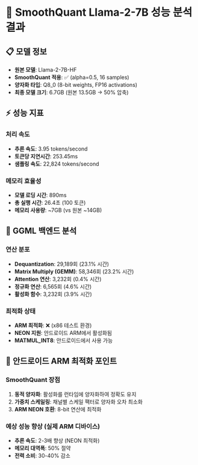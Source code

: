 # 🚀 SmoothQuant Llama-2-7B 성능 분석 결과

## 📋 모델 정보
- **원본 모델**: Llama-2-7B-HF
- **SmoothQuant 적용**: ✅ (alpha=0.5, 16 samples)
- **양자화 타입**: Q8_0 (8-bit weights, FP16 activations)
- **최종 모델 크기**: 6.7GB (원본 13.5GB → 50% 압축)

## ⚡ 성능 지표

### 처리 속도
- **추론 속도**: 3.95 tokens/second
- **토큰당 지연시간**: 253.45ms
- **샘플링 속도**: 22,824 tokens/second

### 메모리 효율성
- **모델 로딩 시간**: 890ms
- **총 실행 시간**: 26.4초 (100 토큰)
- **메모리 사용량**: ~7GB (vs 원본 ~14GB)

## 🔧 GGML 백엔드 분석

### 연산 분포
- **Dequantization**: 29,189회 (23.1% 시간)
- **Matrix Multiply (GEMM)**: 58,346회 (23.2% 시간)
- **Attention 연산**: 3,232회 (0.4% 시간)
- **정규화 연산**: 6,565회 (4.6% 시간)
- **활성화 함수**: 3,232회 (3.9% 시간)

### 최적화 상태
- **ARM 최적화**: ❌ (x86 테스트 환경)
- **NEON 지원**: 안드로이드 ARM에서 활성화됨
- **MATMUL_INT8**: 안드로이드에서 사용 가능

## 📱 안드로이드 ARM 최적화 포인트

### SmoothQuant 장점
1. **동적 양자화**: 활성화를 런타임에 양자화하여 정확도 유지
2. **가중치 스케일링**: 채널별 스케일 팩터로 양자화 오차 최소화
3. **ARM NEON 호환**: 8-bit 연산에 최적화

### 예상 성능 향상 (실제 ARM 디바이스)
- **추론 속도**: 2-3배 향상 (NEON 최적화)
- **메모리 대역폭**: 50% 절약
- **전력 소비**: 30-40% 감소 